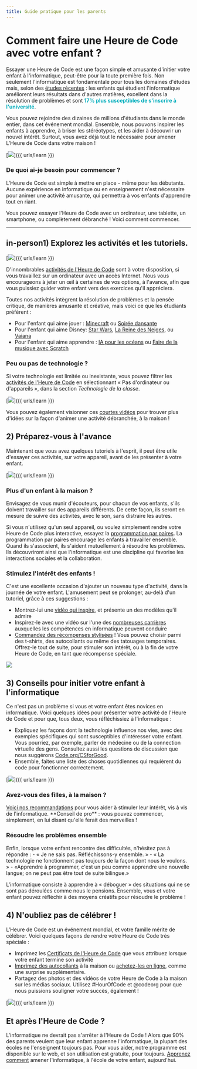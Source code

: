 ```yaml
---
title: Guide pratique pour les parents
---
```


# Comment faire une Heure de Code avec votre enfant ?
Essayer une Heure de Code est une façon simple et amusante d'initier votre enfant à l'informatique, peut-être pour la toute première fois. Non seulement l'informatique est fondamentale pour tous les domaines d'études mais, selon des <a href="https://medium.com/@codeorg/cs-helps-students-outperform-in-school-college-and-workplace-66dd64a69536">études récentes</a> : les enfants qui étudient l'informatique améliorent leurs résultats dans d'autres matières, excellent dans la résolution de problèmes et sont <font color="00adbc"><b>17% plus susceptibles de s'inscrire à l'université</b></font>.

Vous pouvez rejoindre des dizaines de millions d'étudiants dans le monde entier, dans cet événement mondial. Ensemble, nous pouvons inspirer les enfants à apprendre, à briser les stéréotypes, et les aider à découvrir un nouvel intérêt. Surtout, vous avez déjà tout le nécessaire pour amener L'Heure de Code dans votre maison !

[<img src="/images/fit-600/Marketing/mother-helping-her-daughter-use-a-laptop-4260325.jpg" />]({{ urls/learn }})

<h3>De quoi ai-je besoin pour commencer ?</h3>
L'Heure de Code est simple à mettre en place - même pour les débutants. Aucune expérience en informatique ou en enseignement n'est nécessaire pour animer une activité amusante, qui permettra à vos enfants d'apprendre tout en riant.

Vous pouvez essayer l'Heure de Code avec un ordinateur, une tablette, un smartphone, ou complètement débranché ! Voici comment commencer.

***

## in-person1) Explorez les activités et les tutoriels.

[<img src="/images/fit-600/tutorials.png" />]({{ urls/learn }})

D'innombrables <a href = "https://hourofcode.com/us/learn" mark= "crwd-mark">activités de l'Heure de Code</a> sont à votre disposition, si vous travaillez sur un ordinateur avec un accès Internet. Nous vous encourageons à jeter un œil à certaines de vos options, à l'avance, afin que vous puissiez guider votre enfant vers des exercices qu'il appréciera.

Toutes nos activités intègrent la résolution de problèmes et la pensée critique, de manières amusante et créative, mais voici ce que les étudiants préfèrent :

- Pour l'enfant qui aime jouer : <a href="https://code.org/minecraft" marque="crwd-marque">Minecraft</a> ou <a href="https://code.org/dance" marque="crwd-marque">Soirée dansante</a>
- Pour l'enfant qui aime Disney: <a href="https://code.org/starwars" marque="crwd-marque">Star Wars</a>, <a href="https://studio.code.org/s/frozen/stage/1/puzzle/1" marque="crwd-marque">La Reine des Neiges</a>, ou <a href="https://partners.disney.com/hour-of-code?cds&cmp=vanity%7Cnatural%7Cus%7Cmoanahoc%7C" marque="crwd-marque">Vaiana</a>
- Pour l'enfant qui aime apprendre : <a href="https://code.org/oceans" marque="crwd-marque">IA pour les océans</a> ou <a href="https://scratch.mit.edu/projects/editor/?tutorial=music&utm_source=codeorg" marque="crwd-marque">Faire de la musique avec Scratch</a>

<h3>Peu ou pas de technologie ?</h3>
Si votre technologie est limitée ou inexistante, vous pouvez filtrer les <a href="https://hourofcode.com/us/learn" mark= "crwd-mark">activités de l'Heure de Code</a> en sélectionnant « Pas d'ordinateur ou d'appareils », dans la section <em>Technologie de la classe</em>.

[<img src="/images/fit-500/Marketing/filtering-activities-hoc.jpg" />]({{ urls/learn }})

Vous pouvez également visionner ces <a href="https://www.youtube.com/playlist?list=PLzdnOPI1iJNcpfa4LtbaIl35gqir_5XUu">courtes vidéos</a> pour trouver plus d'idées sur la façon d'animer une activité débranchée, à la maison !

## 2) Préparez-vous à l'avance
Maintenant que vous avez quelques tutoriels à l'esprit, il peut être utile d'essayer ces activités, sur votre appareil, avant de les présenter à votre enfant.

[<img src="/images/fit-600/Marketing/father-and-children-looking-at-a-laptop-4260749.jpg" />]({{ urls/learn }})

<h3>Plus d'un enfant à la maison ?</h3>
Envisagez de vous munir d'écouteurs, pour chacun de vos enfants, s'ils doivent travailler sur des appareils différents. De cette façon, ils seront en mesure de suivre des activités, avec le son, sans distraire les autres.

Si vous n'utilisez qu'un seul appareil, ou voulez simplement rendre votre Heure de Code plus interactive, essayez la <a href="https://www.youtube.com/watch?v=vgkahOzFH2Q" mark= "crwd-mark">programmation par paires</a>. La programmation par paires encourage les enfants à travailler ensemble. Quand ils s'associent, ils s'aident mutuellement à résoudre les problèmes. Ils découvriront ainsi que l'informatique est une discipline qui favorise les interactions sociales et la collaboration.

<h3>Stimulez l'intérêt des enfants ! </h3>
C'est une excellente occasion d'ajouter un nouveau type d'activité, dans la journée de votre enfant. L'amusement peut se prolonger, au-delà d'un tutoriel, grâce à ces suggestions :

- Montrez-lui une <a href="https://www.youtube.com/playlist?list=PLzdnOPI1iJNcadqJAZnbDYShie4gLZQQJ">vidéo qui inspire</a>, et présente un des modèles qu'il admire
- Inspirez-le avec une vidéo sur l'une des <a href="https://www.youtube.com/playlist?list=PLzdnOPI1iJNfpD8i4Sx7U0y2MccnrNZuP" mark= "crwd-mark"> nombreuses carrières</a> auxquelles les compétences en informatique peuvent conduire
- <a href="https://store.code.org/">Commandez des récompenses stylisées</a> ! Vous pouvez choisir parmi des t-shirts, des autocollants ou même des tatouages temporaires. Offrez-le tout de suite, pour stimuler son intérêt, ou à la fin de votre Heure de Code, en tant que récompense spéciale.

<a href="https://store.code.org/" target="_blank"><img src="/images/fit-500/Marketing/hourofcodestore.jpg"></a>

## 3) Conseils pour initier votre enfant à l'informatique

Ce n'est pas un problème si vous et votre enfant êtes novices en informatique. Voici quelques idées pour présenter votre activité de l'Heure de Code et pour que, tous deux, vous réfléchissiez à l'informatique :

- Expliquez les façons dont la technologie influence nos vies, avec des exemples spécifiques qui sont susceptibles d'intéresser votre enfant. Vous pourriez, par exemple, parler de médecine ou de la connection virtuelle des gens. Consultez aussi les questions de discussion que nous suggérons <a href="https://code.org/csforgood">Code.org/CSforGood</a>.
- Ensemble, faites une liste des choses quotidiennes qui requièrent du code pour fonctionner correctement.

[<img src="/images/fit-600/Marketing/girl-sitting-on-sofa-while-using-tablet-computer-4144035.jpg" />]({{ urls/learn }})

<h3>Avez-vous des filles, à la maison ?</h3>
<a href="https://code.org/girls" marque="crwd-marque">Voici nos recommandations</a> pour vous aider à stimuler leur intérêt, vis à vis de l'informatique. **Conseil de pro** : vous pouvez commencer, simplement, en lui disant qu'elle ferait des merveilles !

<h3>Résoudre les problèmes ensemble</h3>
Enfin, lorsque votre enfant rencontre des difficultés, n'hésitez pas à répondre :
- « Je ne sais pas. Réfléchissons-y ensemble. »
- « La technologie ne fonctionnent pas toujours de la façon dont nous le voulons. »
- «Apprendre à programmer, c'est un peu comme apprendre une nouvelle langue; on ne peut pas être tout de suite bilingue.»

L'informatique consiste à apprendre à « déboguer » des situations qui ne se sont pas déroulées comme nous le pensions. Ensemble, vous et votre enfant pouvez réfléchir à des moyens créatifs pour résoudre le problème !


## 4) N'oubliez pas de célébrer !

L'Heure de Code est un événement mondial, et votre famille mérite de célébrer. Voici quelques façons de rendre votre Heure de Code très spéciale :

- Imprimez les <a href="https://staging.code.org/certificates" >Certificats de l'Heure de Code</a> que vous attribuez lorsque votre enfant termine son activité
- <a href="https://staging.hourofcode.com/us/promote/resources#stickers" marque="crwd-marque">Imprimez des autocollants</a> à la maison ou <a href="https://store.code.org/" marque="crwd-marque">achetez-les en ligne</a>, comme une surprise supplémentaire.
- Partagez des photos et des vidéos de votre Heure de Code à la maison sur les médias sociaux. Utilisez #HourOfCode et @codeorg pour que nous puissions souligner votre succès, également !

[<img src="/images/fit-600/Marketing/g8TUlHzF.jpeg" />]({{ urls/learn }})

<h2>Et après l'Heure de Code ?</h2>

L'informatique ne devrait pas s'arrêter à l'Heure de Code ! Alors que 90% des parents veulent que leur enfant apprenne l'informatique, la plupart des écoles ne l'enseignent toujours pas. Pour vous aider, notre programme est disponible sur le web, et son utilisation est gratuite, pour toujours. <a href="https://code.org/yourschool" mark= "crwd-mark">Apprenez comment</a > amener l'informatique, à l'école de votre enfant, aujourd'hui.